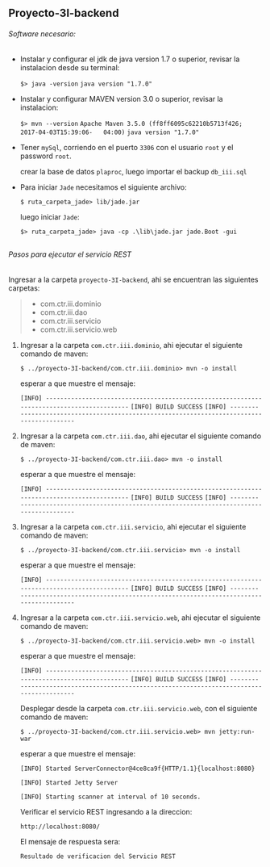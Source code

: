 ## Proyecto-3I-backend

###### Software necesario: 
* Instalar y configurar el jdk de java version 1.7 o superior, revisar la instalacion desde su terminal:
  
  `$> java -version`
  `java version "1.7.0"`

* Instalar y configurar MAVEN version 3.0 o superior, revisar la instalacion:

  `$> mvn --version`
  `Apache Maven 3.5.0 (ff8ff6095c62210b5713f426; 2017-04-03T15:39:06-   04:00)`
  `java version "1.7.0"`

* Tener `mySql`, corriendo en el puerto `3306` con el usuario `root` y el password `root`.

  crear la base de datos `plaproc`, luego importar el backup `db_iii.sql`
    
* Para iniciar `Jade` necesitamos el siguiente archivo:

  `$ ruta_carpeta_jade> lib/jade.jar`

  luego iniciar `Jade`:
  
  `$> ruta_carpeta_jade> java -cp .\lib\jade.jar jade.Boot -gui`

## 
###### Pasos para ejecutar el servicio REST 

Ingresar a la carpeta `proyecto-3I-backend`, ahi se encuentran las siguientes carpetas:
> * com.ctr.iii.dominio
> * com.ctr.iii.dao
> * com.ctr.iii.servicio
> * com.ctr.iii.servicio.web

1. Ingresar a la carpeta `com.ctr.iii.dominio`, ahi ejecutar el siguiente comando de maven:
   
   `$ ../proyecto-3I-backend/com.ctr.iii.dominio> mvn -o install`
   
   esperar a que muestre el mensaje:
   
   `[INFO] ------------------------------------------------------------------------------------------`
   `[INFO] BUILD SUCCESS`
   `[INFO] ------------------------------------------------------------------------------------------`
   
2. Ingresar a la carpeta `com.ctr.iii.dao`, ahi ejecutar el siguiente comando de maven:
   
   `$ ../proyecto-3I-backend/com.ctr.iii.dao> mvn -o install`
   
   esperar a que muestre el mensaje:
   
   `[INFO] ------------------------------------------------------------------------------------------`
   `[INFO] BUILD SUCCESS`
   `[INFO] ------------------------------------------------------------------------------------------`

3. Ingresar a la carpeta `com.ctr.iii.servicio`, ahi ejecutar el siguiente comando de maven:
   
   `$ ../proyecto-3I-backend/com.ctr.iii.servicio> mvn -o install`
   
   esperar a que muestre el mensaje:
   
   `[INFO] ------------------------------------------------------------------------------------------`
   `[INFO] BUILD SUCCESS`
   `[INFO] ------------------------------------------------------------------------------------------`

4. Ingresar a la carpeta `com.ctr.iii.servicio.web`, ahi ejecutar el siguiente comando de maven:
   
   `$ ../proyecto-3I-backend/com.ctr.iii.servicio.web> mvn -o install`
   
   esperar a que muestre el mensaje:
   
   `[INFO] ------------------------------------------------------------------------------------------`
   `[INFO] BUILD SUCCESS`
   `[INFO] ------------------------------------------------------------------------------------------`

    Desplegar desde la carpeta `com.ctr.iii.servicio.web`, con el siguiente comando de maven:
   
   `$ ../proyecto-3I-backend/com.ctr.iii.servicio.web> mvn jetty:run-war`
   
   esperar a que muestre el mensaje:
   
   `[INFO] Started ServerConnector@4ce8ca9f{HTTP/1.1}{localhost:8080}`
   
   `[INFO] Started Jetty Server`
   
   `[INFO] Starting scanner at interval of 10 seconds.`

	Verificar el servicio REST ingresando a la direccion:
    
    `http://localhost:8080/`
    
    El mensaje de respuesta sera:
    
    `Resultado de verificacion del Servicio REST`